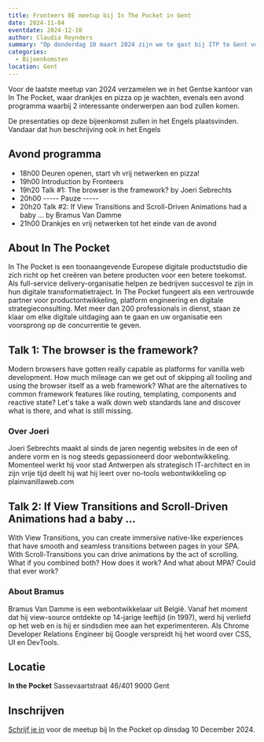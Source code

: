```yaml
---
title: Fronteers BE meetup bij In The Pocket in Gent
date: 2024-11-04
eventdate: 2024-12-10
author: Claudia Reynders
summary: "Op donderdag 10 maart 2024 zijn we te gast bij ITP te Gent voor onze laatste Belgische bijeenkomst van het jaar. Kom er alvast gezellig bij en ontmoet mede-Fronteers." 
categories: 
  - Bijeenkomsten
location: Gent
---
```


Voor de laatste meetup van 2024 verzamelen we in het Gentse kantoor van In The Pocket, waar drankjes en pizza op je wachten, evenals een avond programma waarbij 2 interessante onderwerpen aan bod zullen komen.

De presentaties op deze bijeenkomst zullen in het Engels plaatsvinden. Vandaar dat hun beschrijving ook in het Engels 


## Avond programma

- ​18h00  Deuren openen, start vh vrij netwerken en pizza!
- 19h00  Introduction by Fronteers
- 19h20  Talk #1: The browser is the framework? by Joeri Sebrechts
- 20h00  ----- Pauze -----
- 20h20  Talk #2: If View Transitions and Scroll-Driven Animations had a baby … by Bramus Van Damme
- 21h00  Drankjes en vrij netwerken tot het einde van de avond

## About In The Pocket

In The Pocket is een toonaangevende Europese digitale productstudio die zich richt op het creëren van betere producten voor een betere toekomst. Als full-service delivery-organisatie helpen ze bedrijven succesvol te zijn in hun digitale transformatietraject. In The Pocket fungeert als een vertrouwde partner voor productontwikkeling, platform engineering en digitale strategieconsulting. Met meer dan 200 professionals in dienst, staan ​​ze klaar om elke digitale uitdaging aan te gaan en uw organisatie een voorsprong op de concurrentie te geven.

## Talk 1: The browser is the framework?
Modern browsers have gotten really capable as platforms for vanilla web development. How much mileage can we get out of skipping all tooling and using the browser itself as a web framework? What are the alternatives to common framework features like routing, templating, components and reactive state? Let's take a walk down web standards lane and discover what is there, and what is still missing.

### Over Joeri
Joeri Sebrechts maakt al sinds de jaren negentig websites in de een of andere vorm en is nog steeds gepassioneerd door webontwikkeling. Momenteel werkt hij voor stad Antwerpen als strategisch IT-architect en in zijn vrije tijd deelt hij wat hij leert over no-tools webontwikkeling op plainvanillaweb.com

## Talk 2: If View Transitions and Scroll-Driven Animations had a baby …
With View Transitions, you can create immersive native-like experiences that have smooth and seamless transitions between pages in your SPA. With Scroll-Transitions you can drive animations by the act of scrolling. What if you combined both? How does it work? And what about MPA? Could that ever work?

### About Bramus
Bramus Van Damme is een webontwikkelaar uit België. Vanaf het moment dat hij view-source ontdekte op 14-jarige leeftijd (in 1997), werd hij verliefd op het web en is hij er sindsdien mee aan het experimenteren.
Als Chrome Developer Relations Engineer bij Google verspreidt hij het woord over CSS, UI en DevTools.


## Locatie

**In the Pocket**
Sassevaartstraat 46/401
9000 Gent

## Inschrijven

[Schrijf je in](https://www.meetup.com/fronteers-be/events/304200661/) voor de meetup bij In the Pocket op dinsdag 10 December 2024.

